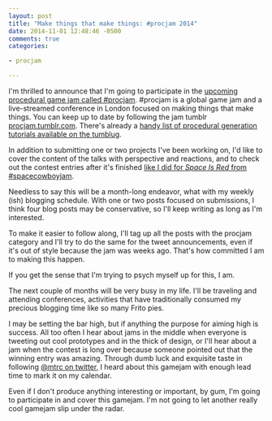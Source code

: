 ```yaml
---
layout: post
title: "Make things that make things: #procjam 2014"
date: 2014-11-01 12:48:46 -0500
comments: true
categories:

- procjam

---
```


I'm thrilled to announce that I'm going to participate in the [upcoming procedural game jam called #procjam](http://itch.io/jam/procjam).  #procjam is a global game jam and a live-streamed conference in London focused on making things that make things. You can keep up to date by following the jam tumblr [procjam.tumblr.com](http://procjam.tumblr.com/). There's already a [handy list of procedural generation tutorials available on the tumblug](http://procjam.tumblr.com/post/99689402659/procedural-generation-tutorials-getting-started).

In addition to submitting one or two projects I've been working on, I'd like to cover the content of the talks with perspective and reactions, and to check out the contest entries after it's finished [like I did for *Space Is Red* from #spacecowboyjam](http://zerosalife.github.io/blog/2014/07/26/space-is-read/).

Needless to say this will be a month-long endeavor, what with my weekly (ish) blogging schedule.  With one or two posts focused on submissions, I think four blog posts may be conservative, so I'll keep writing as long as I'm interested.

To make it easier to follow along, I'll tag up all the posts with the procjam category and I'll try to do the same for the tweet announcements, even if it's out of style because the jam was weeks ago.  That's how committed I am to making this happen.

If you get the sense that I'm trying to psych myself up for this, I am.

The next couple of months will be very busy in my life.  I'll be traveling and attending conferences, activities that have traditionally consumed my precious blogging time like so many Frito pies.

I may be setting the bar high, but if anything the purpose for aiming high is success.  All too often I hear about jams in the middle when everyone is tweeting out cool prototypes and in the thick of design, or I'll hear about a jam when the contest is long over because someone pointed out that the winning entry was amazing.  Through dumb luck and exquisite taste in following [@mtrc on twitter](https://twitter.com/mtrc), I heard about this gamejam with enough lead time to mark it on my calendar.

Even if I don't produce anything interesting or important, by gum, I'm going to participate in and cover this gamejam.  I'm not going to let another really cool gamejam slip under the radar.
